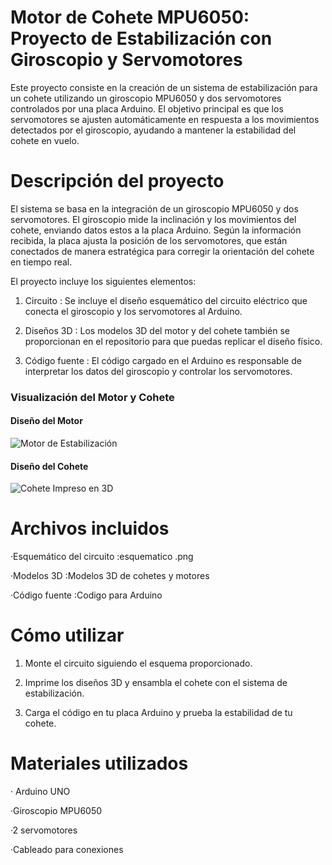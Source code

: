 # Motor de Cohete MPU6050: Proyecto de Estabilización con Giroscopio y Servomotores
Este proyecto consiste en la creación de un sistema de estabilización para un cohete utilizando un giroscopio MPU6050 y dos servomotores controlados por una placa Arduino. El objetivo principal es que los servomotores se ajusten automáticamente en respuesta a los movimientos detectados por el giroscopio, ayudando a mantener la estabilidad del cohete en vuelo.

# Descripción del proyecto
El sistema se basa en la integración de un giroscopio MPU6050 y dos servomotores. El giroscopio mide la inclinación y los movimientos del cohete, enviando datos estos a la placa Arduino. Según la información recibida, la placa ajusta la posición de los servomotores, que están conectados de manera estratégica para corregir la orientación del cohete en tiempo real.

El proyecto incluye los siguientes elementos:

1. Circuito : Se incluye el diseño esquemático del circuito eléctrico que conecta el giroscopio y los servomotores al Arduino.
   
3. Diseños 3D : Los modelos 3D del motor y del cohete también se proporcionan en el repositorio para que puedas replicar el diseño físico.
   
5. Código fuente : El código cargado en el Arduino es responsable de interpretar los datos del giroscopio y controlar los servomotores.
   

### Visualización del Motor y Cohete

#### Diseño del Motor

![Motor de Estabilización](images/Screenshot_2020-12-24_at_19.52.11.png)

#### Diseño del Cohete

![Cohete Impreso en 3D](images/20180808_232806.jpg)


# Archivos incluidos
·Esquemático del circuito :esquematico .png

·Modelos 3D :Modelos 3D de cohetes y motores

·Código fuente :Codigo para Arduino

# Cómo utilizar
1. Monte el circuito siguiendo el esquema proporcionado.
   
3. Imprime los diseños 3D y ensambla el cohete con el sistema de estabilización.
   
5. Carga el código en tu placa Arduino y prueba la estabilidad de tu cohete.

# Materiales utilizados
· Arduino UNO

·Giroscopio MPU6050

·2 servomotores

·Cableado para conexiones
